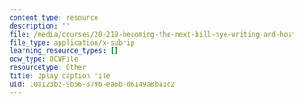 ```yaml
---
content_type: resource
description: ''
file: /media/courses/20-219-becoming-the-next-bill-nye-writing-and-hosting-the-educational-show-january-iap-2015/10a123b29b56879bea6bd6149a8ba1d2_0BmWrrZq5A4.srt
file_type: application/x-subrip
learning_resource_types: []
ocw_type: OCWFile
resourcetype: Other
title: 3play caption file
uid: 10a123b2-9b56-879b-ea6b-d6149a8ba1d2
---
```

